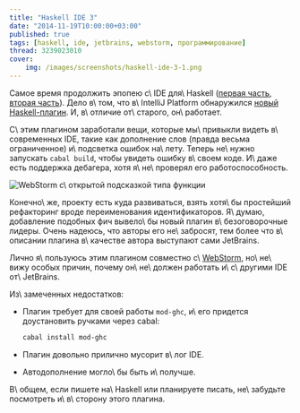 ```yaml
---
title: "Haskell IDE 3"
date: "2014-11-19T10:00:00+03:00"
published: true
tags: [haskell, ide, jetbrains, webstorm, программирование]
thread: 3239023010
cover:
    img: /images/screenshots/haskell-ide-3-1.png
---
```


Самое время продолжить эпопею с\ IDE для\ Haskell ([первая часть][one], [вторая часть][two]). Дело в\ том, что
в\ IntelliJ Platform обнаружился [новый Haskell-плагин][plugin]. И, в\ отличие от\ старого, он\ работает.

<!--more-->

С\ этим плагином заработали вещи, которые мы\ привыкли видеть в\ современных IDE, такие как дополнение слов (правда
весьма ограниченное) и\ подсветка ошибок на\ лету. Теперь не\ нужно запускать `cabal build`, чтобы увидеть ошибку
в\ своем коде. И\ даже есть поддержка дебагера, хотя я\ не\ проверял его работоспособность.

![WebStorm с\ открытой подсказкой типа функции](/images/screenshots/haskell-ide-3-2.png "WebStorm с открытой подсказкой типа функции")

Конечно\ же, проекту есть куда развиваться, взять хотя\ бы простейший рефакторинг вроде переименования идентификаторов.
Я\ думаю, добавление подобных фич вывело\ бы новый плагин в\ безоговорочные лидеры. Очень надеюсь, что авторы его
не\ забросят, тем более что в\ описании плагина в\ качестве автора выступают сами JetBrains.

Лично я\ пользуюсь этим плагином совместно с\ [WebStorm], но\ не\ вижу особых причин, почему он\ не\ должен работать
и\ с\ другими IDE от\ JetBrains.

Из\ замеченных недостатков:

* Плагин требует для своей работы `mod-ghc`, и\ его придется доустановить ручками через cabal:

    ~~~~~sh
    cabal install mod-ghc
    ~~~~~

* Плагин довольно прилично мусорит в\ лог IDE.
* Автодополнение могло\ бы быть и\ получше.

В\ общем, если пишете на\ Haskell или планируете писать, не\ забудьте посмотреть и\ в\ сторону этого плагина.

[one]: /post/haskellide/
[two]: /post/haskellide2/
[plugin]: https://plugins.jetbrains.com/plugin/7453
[WebStorm]: https://www.jetbrains.com/webstorm/
